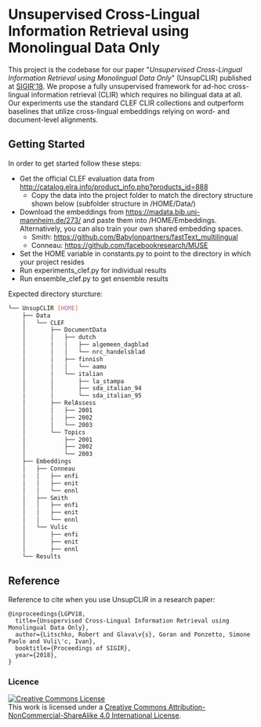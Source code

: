 
# Unsupervised Cross-Lingual Information Retrieval using Monolingual Data Only 

This project is the codebase for our paper "*Unsupervised Cross-Lingual Information Retrieval using Monolingual Data Only*" (UnsupCLIR) published at [SIGIR'18](http://sigir.org/sigir2018/). We propose a fully unsupervised framework for ad-hoc cross-lingual information retrieval (CLIR) which requires no bilingual data at all. Our experiments use the standard CLEF CLIR collections and outperform baselines that utilize cross-lingual embeddings relying on word- and document-level alignments.



## Getting Started
In order to get started follow these steps:
* Get the official CLEF evaluation data from http://catalog.elra.info/product_info.php?products_id=888
    * Copy the data into the project folder to match the directory structure shown below (subfolder structure in /HOME/Data/)
* Download the embeddings from https://madata.bib.uni-mannheim.de/273/ and paste them into /HOME/Embeddings. Alternatively, you can also train your own shared embedding spaces.
	* Smith: https://github.com/Babylonpartners/fastText_multilingual
	* Conneau: https://github.com/facebookresearch/MUSE
* Set the HOME variable in constants<i></i>.py to point to the directory in which your project resides
* Run experiments_clef.py for individual results
* Run ensemble_clef.py to get ensemble results

Expected directory sturcture:

```bash
└── UnsupCLIR [HOME]
    ├── Data
    │   └── CLEF
    │       ├── DocumentData
    │       │   ├── dutch
    │       │   │   ├── algemeen_dagblad
    │       │   │   └── nrc_handelsblad
    │       │   ├── finnish
    │       │   │   └── aamu
    │       │   └── italian
    │       │       ├── la_stampa
    │       │       ├── sda_italian_94
    │       │       └── sda_italian_95
    │       ├── RelAssess
    │       │   ├── 2001
    │       │   ├── 2002
    │       │   └── 2003
    │       └── Topics
    │           ├── 2001
    │           ├── 2002
    │           └── 2003
    ├── Embeddings
    │   ├── Conneau
    │   │   ├── enfi
    │   │   ├── enit
    │   │   └── ennl
    │   ├── Smith
    │   │   ├── enfi
    │   │   ├── enit
    │   │   └── ennl
    │   └── Vulic
    │       ├── enfi
    │       ├── enit
    │       ├── ennl
    └── Results
```

## Reference

Reference to cite when you use UnsupCLIR in a research paper:

```
@inproceedings{LGPV18,
  title={Unsupervised Cross-Lingual Information Retrieval using Monolingual Data Only},
  author={Litschko, Robert and Glava\v{s}, Goran and Ponzetto, Simone Paolo and Vuli\'c, Ivan},
  booktitle={Proceedings of SIGIR},
  year={2018},
}
```

### Licence
<a rel="license" href="http://creativecommons.org/licenses/by-nc-sa/4.0/"><img alt="Creative Commons License" style="border-width:0" src="https://i.creativecommons.org/l/by-nc-sa/4.0/88x31.png" /></a><br />This work is licensed under a <a rel="license" href="http://creativecommons.org/licenses/by-nc-sa/4.0/">Creative Commons Attribution-NonCommercial-ShareAlike 4.0 International License</a>.
